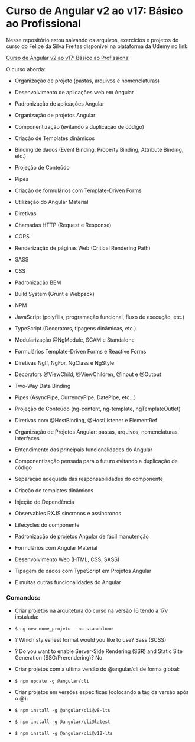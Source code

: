# Curso de Angular v2 ao v17: Básico ao Profissional

Nesse repositório estou salvando os arquivos, exercícios e projetos do curso do Felipe da Silva Freitas disponível na plataforma da Udemy no link:

[Curso de Angular v2 ao v17: Básico ao Profissional]("https://www.udemy.com/course/super-treinamento-de-angular-16-do-basico-ao-avancado/")

O curso aborda:

- Organização de projeto (pastas, arquivos e nomenclaturas)

- Desenvolvimento de aplicações web em Angular

- Padronização de aplicações Angular

- Organização de projetos Angular

- Componentização (evitando a duplicação de código)

- Criação de Templates dinâmicos

- Binding de dados (Event Binding, Property Binding, Attribute Binding, etc.)

- Projeção de Conteúdo

- Pipes

- Criação de formulários com Template-Driven Forms

- Utilização do Angular Material

- Diretivas

- Chamadas HTTP (Request e Response)

- CORS

- Renderização de páginas Web (Critical Rendering Path)

- SASS

- CSS

- Padronização BEM

- Build System (Grunt e Webpack)

- NPM

- JavaScript (polyfills, programação funcional, fluxo de execução, etc.)

- TypeScript (Decorators, tipagens dinâmicas, etc.)

- Modularização @NgModule, SCAM e Standalone

- Formulários Template-Driven Forms e Reactive Forms

- Diretivas NgIf, NgFor, NgClass e NgStyle

- Decorators @ViewChild, @ViewChildren, @Input e @Output

- Two-Way Data Binding

- Pipes (AsyncPipe, CurrencyPipe, DatePipe, etc...)

- Projeção de Conteúdo (ng-content, ng-template, ngTemplateOutlet)

- Diretivas com @HostBinding, @HostListener e ElementRef

- Organização de Projetos Angular: pastas, arquivos, nomenclaturas, interfaces

- Entendimento das principais funcionalidades do Angular

- Componentização pensada para o futuro evitando a duplicação de código

- Separação adequada das responsabilidades do componente

- Criação de templates dinâmicos

- Injeção de Dependência

- Observables RXJS síncronos e assíncronos

- Lifecycles do componente

- Padronização de projetos Angular de fácil manutenção

- Formulários com Angular Material

- Desenvolvimento Web (HTML, CSS, SASS)

- Tipagem de dados com TypeScript em Projetos Angular

- E muitas outras funcionalidades do Angular

### Comandos:

- Criar projetos na arquitetura do curso na versão 16 tendo a 17v instalada:
- `$ ng new nome_projeto --no-standalone`
- ? Which stylesheet format would you like to use? Sass (SCSS)
- ? Do you want to enable Server-Side Rendering (SSR) and Static Site Generation (SSG/Prerendering)? No

- Criar projetos com a ultima versão do @angular/cli de forma global:
- `$ npm update -g @angular/cli`

- Criar projetos em versões específicas (colocando a tag da versão após o @):
- `$ npm install -g @angular/cli@v8-lts`
- `$ npm install -g @angular/cli@latest`
- `$ npm install -g @angular/cli@v12-lts`

